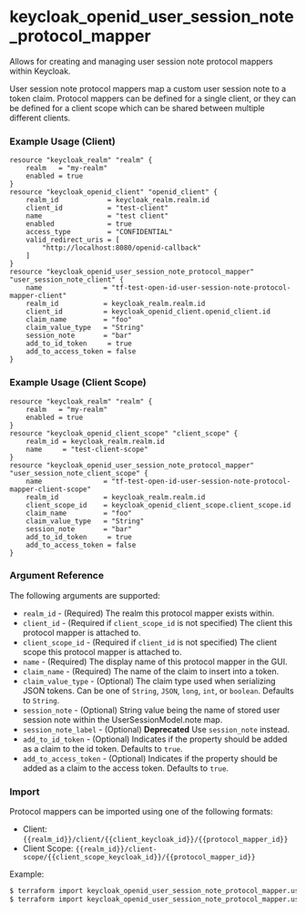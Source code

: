 # keycloak_openid_user_session_note_protocol_mapper

Allows for creating and managing user session note protocol mappers within
Keycloak.

User session note protocol mappers map a custom user session note to a token claim.
Protocol mappers can be defined for a single client, or they can
be defined for a client scope which can be shared between multiple different
clients.

### Example Usage (Client)

```hcl
resource "keycloak_realm" "realm" {
    realm   = "my-realm"
    enabled = true
}
resource "keycloak_openid_client" "openid_client" {
    realm_id            = keycloak_realm.realm.id
    client_id           = "test-client"
    name                = "test client"
    enabled             = true
    access_type         = "CONFIDENTIAL"
    valid_redirect_uris = [
        "http://localhost:8080/openid-callback"
    ]
}
resource "keycloak_openid_user_session_note_protocol_mapper" "user_session_note_client" {
	name               = "tf-test-open-id-user-session-note-protocol-mapper-client"
	realm_id           = keycloak_realm.realm.id
	client_id          = keycloak_openid_client.openid_client.id
	claim_name         = "foo"
	claim_value_type   = "String"
	session_note       = "bar"
    add_to_id_token     = true
    add_to_access_token = false
}
```

### Example Usage (Client Scope)

```hcl
resource "keycloak_realm" "realm" {
    realm   = "my-realm"
    enabled = true
}
resource "keycloak_openid_client_scope" "client_scope" {
    realm_id = keycloak_realm.realm.id
    name     = "test-client-scope"
}
resource "keycloak_openid_user_session_note_protocol_mapper" "user_session_note_client_scope" {
	name               = "tf-test-open-id-user-session-note-protocol-mapper-client-scope"
	realm_id           = keycloak_realm.realm.id
	client_scope_id    = keycloak_openid_client_scope.client_scope.id
	claim_name         = "foo"
	claim_value_type   = "String"
	session_note       = "bar"
    add_to_id_token     = true
    add_to_access_token = false
}
```

### Argument Reference

The following arguments are supported:

- `realm_id` - (Required) The realm this protocol mapper exists within.
- `client_id` - (Required if `client_scope_id` is not specified) The client this protocol mapper is attached to.
- `client_scope_id` - (Required if `client_id` is not specified) The client scope this protocol mapper is attached to.
- `name` - (Required) The display name of this protocol mapper in the GUI.
- `claim_name` - (Required) The name of the claim to insert into a token.
- `claim_value_type` - (Optional) The claim type used when serializing JSON tokens. Can be one of `String`, `JSON`, `long`, `int`, or `boolean`. Defaults to `String`.
- `session_note` - (Optional) String value being the name of stored user session note within the UserSessionModel.note map.
- `session_note_label` - (Optional) **Deprecated** Use `session_note` instead.
- `add_to_id_token` - (Optional) Indicates if the property should be added as a claim to the id token. Defaults to `true`.
- `add_to_access_token` - (Optional) Indicates if the property should be added as a claim to the access token. Defaults to `true`.

### Import

Protocol mappers can be imported using one of the following formats:
- Client: `{{realm_id}}/client/{{client_keycloak_id}}/{{protocol_mapper_id}}`
- Client Scope: `{{realm_id}}/client-scope/{{client_scope_keycloak_id}}/{{protocol_mapper_id}}`

Example:

```bash
$ terraform import keycloak_openid_user_session_note_protocol_mapper.user_session_note_mapper my-realm/client/a7202154-8793-4656-b655-1dd18c181e14/71602afa-f7d1-4788-8c49-ef8fd00af0f4
$ terraform import keycloak_openid_user_session_note_protocol_mapper.user_session_note_mapper my-realm/client-scope/b799ea7e-73ee-4a73-990a-1eafebe8e20a/71602afa-f7d1-4788-8c49-ef8fd00af0f4
```
